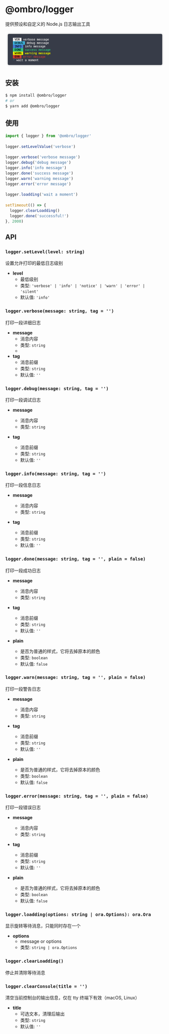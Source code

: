 # @ombro/logger

提供预设和自定义的 Node.js 日志输出工具

![](./docs/console.png)

## 安装

```sh
$ npm install @ombro/logger
# or
$ yarn add @ombro/logger
```

## 使用

```js
import { logger } from '@ombro/logger'

logger.setLevelValue('verbose')

logger.verbose('verbose message')
logger.debug('debug message')
logger.info('info message')
logger.done('success message')
logger.warn('warning message')
logger.error('error message')

logger.loadding('wait a moment')

setTimeout(() => {
  logger.clearLoadding()
  logger.done('successful!')
}, 2000)
```

## API

### `logger.setLevel(level: string)`

设置允许打印的最低日志级别

- **level**
  - 最低级别
  - 类型: `'verbose' | 'info' | 'notice' | 'warn' | 'error' | 'silent'`
  - 默认值: `'info'`

### `logger.verbose(message: string, tag = '')`

打印一段详细日志

- **message**
  - 消息内容
  - 类型: `string`
  -
- **tag**
  - 消息前缀
  - 类型: `string`
  - 默认值: `''`

### `logger.debug(message: string, tag = '')`

打印一段调试日志

- **message**

  - 消息内容
  - 类型: `string`

- **tag**
  - 消息前缀
  - 类型: `string`
  - 默认值: `''`

### `logger.info(message: string, tag = '')`

打印一段信息日志

- **message**

  - 消息内容
  - 类型: `string`

- **tag**
  - 消息前缀
  - 类型: `string`
  - 默认值: `''`

### `logger.done(message: string, tag = '', plain = false)`

打印一段成功日志

- **message**

  - 消息内容
  - 类型: `string`

- **tag**

  - 消息前缀
  - 类型: `string`
  - 默认值: `''`

- **plain**
  - 是否为普通的样式，它将去掉原本的颜色
  - 类型: `boolean`
  - 默认值: `false`

### `logger.warn(message: string, tag = '', plain = false)`

打印一段警告日志

- **message**

  - 消息内容
  - 类型: `string`

- **tag**

  - 消息前缀
  - 类型: `string`
  - 默认值: `''`

- **plain**
  - 是否为普通的样式，它将去掉原本的颜色
  - 类型: `boolean`
  - 默认值: `false`

### `logger.error(message: string, tag = '', plain = false)`

打印一段错误日志

- **message**

  - 消息内容
  - 类型: `string`

- **tag**

  - 消息前缀
  - 类型: `string`
  - 默认值: `''`

- **plain**
  - 是否为普通的样式，它将去掉原本的颜色
  - 类型: `boolean`
  - 默认值: `false`

### `logger.loadding(options: string | ora.Options): ora.Ora`

显示旋转等待消息，只能同时存在一个

- **options**
  - message or options
  - 类型: `string | ora.Options`

### `logger.clearLoadding()`

停止并清除等待消息

### `logger.clearConsole(title = '')`

清空当前控制台的输出信息，仅在 tty 终端下有效（macOS, Linux）

- **title**
  - 可选文本，清理后输出
  - 类型: `string`
  - 默认值: `''`
